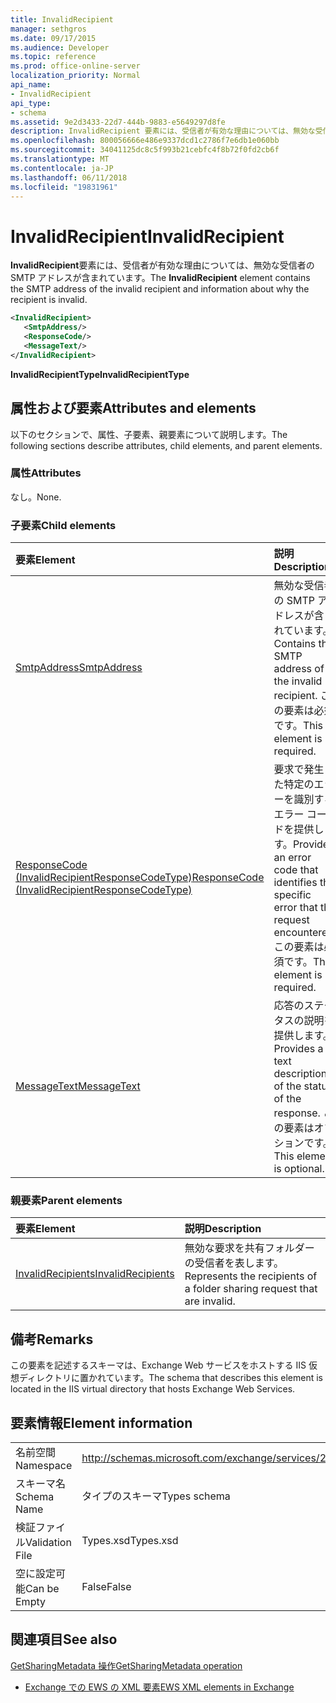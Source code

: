```yaml
---
title: InvalidRecipient
manager: sethgros
ms.date: 09/17/2015
ms.audience: Developer
ms.topic: reference
ms.prod: office-online-server
localization_priority: Normal
api_name:
- InvalidRecipient
api_type:
- schema
ms.assetid: 9e2d3433-22d7-444b-9883-e5649297d8fe
description: InvalidRecipient 要素には、受信者が有効な理由については、無効な受信者の SMTP アドレスが含まれています。
ms.openlocfilehash: 800056666e486e9337dcd1c2786f7e6db1e060bb
ms.sourcegitcommit: 34041125dc8c5f993b21cebfc4f8b72f0fd2cb6f
ms.translationtype: MT
ms.contentlocale: ja-JP
ms.lasthandoff: 06/11/2018
ms.locfileid: "19831961"
---
```

# <a name="invalidrecipient"></a><span data-ttu-id="a6684-103">InvalidRecipient</span><span class="sxs-lookup"><span data-stu-id="a6684-103">InvalidRecipient</span></span>

<span data-ttu-id="a6684-104">**InvalidRecipient**要素には、受信者が有効な理由については、無効な受信者の SMTP アドレスが含まれています。</span><span class="sxs-lookup"><span data-stu-id="a6684-104">The **InvalidRecipient** element contains the SMTP address of the invalid recipient and information about why the recipient is invalid.</span></span> 
  
```XML
<InvalidRecipient>
   <SmtpAddress/>
   <ResponseCode/>
   <MessageText/>
</InvalidRecipient>

```

 <span data-ttu-id="a6684-105">**InvalidRecipientType**</span><span class="sxs-lookup"><span data-stu-id="a6684-105">**InvalidRecipientType**</span></span>
## <a name="attributes-and-elements"></a><span data-ttu-id="a6684-106">属性および要素</span><span class="sxs-lookup"><span data-stu-id="a6684-106">Attributes and elements</span></span>

<span data-ttu-id="a6684-107">以下のセクションで、属性、子要素、親要素について説明します。</span><span class="sxs-lookup"><span data-stu-id="a6684-107">The following sections describe attributes, child elements, and parent elements.</span></span>
  
### <a name="attributes"></a><span data-ttu-id="a6684-108">属性</span><span class="sxs-lookup"><span data-stu-id="a6684-108">Attributes</span></span>

<span data-ttu-id="a6684-109">なし。</span><span class="sxs-lookup"><span data-stu-id="a6684-109">None.</span></span>
  
### <a name="child-elements"></a><span data-ttu-id="a6684-110">子要素</span><span class="sxs-lookup"><span data-stu-id="a6684-110">Child elements</span></span>

|<span data-ttu-id="a6684-111">**要素**</span><span class="sxs-lookup"><span data-stu-id="a6684-111">**Element**</span></span>|<span data-ttu-id="a6684-112">**説明**</span><span class="sxs-lookup"><span data-stu-id="a6684-112">**Description**</span></span>|
|:-----|:-----|
|[<span data-ttu-id="a6684-113">SmtpAddress</span><span class="sxs-lookup"><span data-stu-id="a6684-113">SmtpAddress</span></span>](smtpaddress.md) <br/> |<span data-ttu-id="a6684-114">無効な受信者の SMTP アドレスが含まれています。</span><span class="sxs-lookup"><span data-stu-id="a6684-114">Contains the SMTP address of the invalid recipient.</span></span> <span data-ttu-id="a6684-115">この要素は必須です。</span><span class="sxs-lookup"><span data-stu-id="a6684-115">This element is required.</span></span>  <br/> |
|[<span data-ttu-id="a6684-116">ResponseCode (InvalidRecipientResponseCodeType)</span><span class="sxs-lookup"><span data-stu-id="a6684-116">ResponseCode (InvalidRecipientResponseCodeType)</span></span>](responsecode-invalidrecipientresponsecodetype.md) <br/> |<span data-ttu-id="a6684-117">要求で発生した特定のエラーを識別するエラー コードを提供します。</span><span class="sxs-lookup"><span data-stu-id="a6684-117">Provides an error code that identifies the specific error that the request encountered.</span></span> <span data-ttu-id="a6684-118">この要素は必須です。</span><span class="sxs-lookup"><span data-stu-id="a6684-118">This element is required.</span></span>  <br/> |
|[<span data-ttu-id="a6684-119">MessageText</span><span class="sxs-lookup"><span data-stu-id="a6684-119">MessageText</span></span>](messagetext.md) <br/> |<span data-ttu-id="a6684-120">応答のステータスの説明を提供します。</span><span class="sxs-lookup"><span data-stu-id="a6684-120">Provides a text description of the status of the response.</span></span> <span data-ttu-id="a6684-121">この要素はオプションです。</span><span class="sxs-lookup"><span data-stu-id="a6684-121">This element is optional.</span></span>  <br/> |
   
### <a name="parent-elements"></a><span data-ttu-id="a6684-122">親要素</span><span class="sxs-lookup"><span data-stu-id="a6684-122">Parent elements</span></span>

|<span data-ttu-id="a6684-123">**要素**</span><span class="sxs-lookup"><span data-stu-id="a6684-123">**Element**</span></span>|<span data-ttu-id="a6684-124">**説明**</span><span class="sxs-lookup"><span data-stu-id="a6684-124">**Description**</span></span>|
|:-----|:-----|
|[<span data-ttu-id="a6684-125">InvalidRecipients</span><span class="sxs-lookup"><span data-stu-id="a6684-125">InvalidRecipients</span></span>](invalidrecipients.md) <br/> |<span data-ttu-id="a6684-126">無効な要求を共有フォルダーの受信者を表します。</span><span class="sxs-lookup"><span data-stu-id="a6684-126">Represents the recipients of a folder sharing request that are invalid.</span></span>  <br/> |
   
## <a name="remarks"></a><span data-ttu-id="a6684-127">備考</span><span class="sxs-lookup"><span data-stu-id="a6684-127">Remarks</span></span>

<span data-ttu-id="a6684-128">この要素を記述するスキーマは、Exchange Web サービスをホストする IIS 仮想ディレクトリに置かれています。</span><span class="sxs-lookup"><span data-stu-id="a6684-128">The schema that describes this element is located in the IIS virtual directory that hosts Exchange Web Services.</span></span>
  
## <a name="element-information"></a><span data-ttu-id="a6684-129">要素情報</span><span class="sxs-lookup"><span data-stu-id="a6684-129">Element information</span></span>

|||
|:-----|:-----|
|<span data-ttu-id="a6684-130">名前空間</span><span class="sxs-lookup"><span data-stu-id="a6684-130">Namespace</span></span>  <br/> |http://schemas.microsoft.com/exchange/services/2006/types  <br/> |
|<span data-ttu-id="a6684-131">スキーマ名</span><span class="sxs-lookup"><span data-stu-id="a6684-131">Schema Name</span></span>  <br/> |<span data-ttu-id="a6684-132">タイプのスキーマ</span><span class="sxs-lookup"><span data-stu-id="a6684-132">Types schema</span></span>  <br/> |
|<span data-ttu-id="a6684-133">検証ファイル</span><span class="sxs-lookup"><span data-stu-id="a6684-133">Validation File</span></span>  <br/> |<span data-ttu-id="a6684-134">Types.xsd</span><span class="sxs-lookup"><span data-stu-id="a6684-134">Types.xsd</span></span>  <br/> |
|<span data-ttu-id="a6684-135">空に設定可能</span><span class="sxs-lookup"><span data-stu-id="a6684-135">Can be Empty</span></span>  <br/> |<span data-ttu-id="a6684-136">False</span><span class="sxs-lookup"><span data-stu-id="a6684-136">False</span></span>  <br/> |
   
## <a name="see-also"></a><span data-ttu-id="a6684-137">関連項目</span><span class="sxs-lookup"><span data-stu-id="a6684-137">See also</span></span>



[<span data-ttu-id="a6684-138">GetSharingMetadata 操作</span><span class="sxs-lookup"><span data-stu-id="a6684-138">GetSharingMetadata operation</span></span>](getsharingmetadata-operation.md)


- [<span data-ttu-id="a6684-139">Exchange での EWS の XML 要素</span><span class="sxs-lookup"><span data-stu-id="a6684-139">EWS XML elements in Exchange</span></span>](ews-xml-elements-in-exchange.md)

